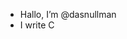 - Hallo, I’m @dasnullman
- I write C

<!---
dasnullman/dasnullman is a ✨ special ✨ repository because its `README.md` (this file) appears on your GitHub profile.
You can click the Preview link to take a look at your changes.
--->
